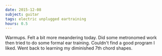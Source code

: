 ```yaml
---
date: 2015-12-08
subject: guitar
tags: electric unplugged eartraining
hours: 0.5
---
```


Warmups. Felt a bit more meandering today. Did some metronomed work then tried to do some formal ear training. Couldn't find a good program I liked. Went back to learning my diminished 7th chord shapes.